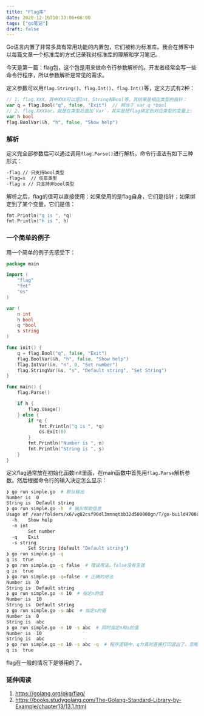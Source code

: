 ```yaml
---
title: "Flag库"
date: 2020-12-16T10:33:06+08:00
tags: ["go笔记"]
draft: false
---
```


Go语言内置了非常多具有常用功能的内置包，它们被称为标准库。我会在博客中以每篇文章一个标准库的方式记录我对标准库的理解和学习笔记。

今天是第一篇：flag包，这个包是用来做命令行参数解析的。开发者经常会写一些命令行程序，所以参数解析是常见的需求。

定义参数可以用`flag.String()`、`flag.Int()`、`flag.Int()`等，定义方式有2种：

```go
// 1. flag.XXX。其中XXX可以是Int、String和Bool等，其结果是相应类型的指针：
var q = flag.Bool("q", false, "Exit")  // 相当于 var q *bool
// 2. flag.XXXVar。就是在类型后面加`Var`，其实是把flag绑定到对应类型的变量上:
var h bool
flag.BoolVar(&h, "h", false, "Show help")
```



### 解析

定义完全部参数后可以通过调用`flag.Parse()`进行解析。命令行语法有如下三种形式：

```bash
-flag // 只支持bool类型
-flag=x  // 任意类型
-flag x // 只支持非bool类型
```

解析之后，flag的值可以直接使用：如果使用的是flag自身，它们是指针；如果绑定到了某个变量，它们是值：

```go
fmt.Println("q is ", *q)
fmt.Println("h is ", h)
```



### 一个简单的例子

用一个简单的例子先感受下：

```go
package main

import (
	"flag"
	"fmt"
	"os"
)

var (
	n int
    h bool
	q *bool
    s string
)

func init() {
	q = flag.Bool("q", false, "Exit")
	flag.BoolVar(&h, "h", false, "Show help")
	flag.IntVar(&n, "n", 0, "Set number")
	flag.StringVar(&s, "s", "Default string", "Set String")
}

func main() {
    flag.Parse()

    if h {
        flag.Usage()
    } else {
		if *q {
			fmt.Println("q is ", *q)
			os.Exit(0)
		}
		fmt.Println("Number is ", n)
		fmt.Println("String is ", s)
	}
}
```

定义flag通常放在初始化函数init里面，在main函数中首先用`flag.Parse`解析参数。然后根据命令行的输入决定怎么显示：

```bash
❯ go run simple.go  # 默认输出
Number is  0
String is  Default string
❯ go run simple.go -h  # 输出帮助信息
Usage of /var/folders/x6/vg82csf90dl3mnnqtbb32d580000gn/T/go-build470860288/b001/exe/simple:
  -h	Show help
  -n int
    	Set number
  -q	Exit
  -s string
    	Set String (default "Default string")
❯ go run simple.go -q
q is  true
❯ go run simple.go -q false  # 错误用法，false没有生效
q is  true
❯ go run simple.go -q=false  # 正确的用法
Number is  0
String is  Default string
❯ go run simple.go -n 10  # 指定n的值
Number is  10
String is  Default string
❯ go run simple.go -s abc  # 指定s的值
Number is  0
String is  abc
❯ go run simple.go -n 10 -s abc  # 同时指定n和s的值
Number is  10
String is  abc
❯ go run simple.go -n 10 -s abc -q  # 程序逻辑中，q为真时直接打印退出了，忽略了另外2个参数
q is  true
```

flag在一般的情况下是够用的了。



### 延伸阅读

1. https://golang.org/pkg/flag/
2. https://books.studygolang.com/The-Golang-Standard-Library-by-Example/chapter13/13.1.html